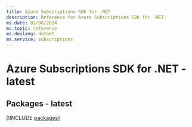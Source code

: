 ```yaml
---
title: Azure Subscriptions SDK for .NET
description: Reference for Azure Subscriptions SDK for .NET
ms.date: 02/08/2024
ms.topic: reference
ms.devlang: dotnet
ms.service: subscriptions
---
```

# Azure Subscriptions SDK for .NET - latest
## Packages - latest
[!INCLUDE [packages](subscriptions-index.md)]